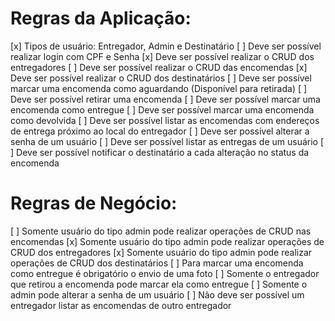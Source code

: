 # Regras da Aplicação:

[x] Tipos de usuário: Entregador, Admin e Destinatário
[ ] Deve ser possível realizar login com CPF e Senha
[x] Deve ser possível realizar o CRUD dos entregadores
[ ] Deve ser possível realizar o CRUD das encomendas
[x] Deve ser possível realizar o CRUD dos destinatários
[ ] Deve ser possível marcar uma encomenda como aguardando (Disponível para retirada)
[ ] Deve ser possível retirar uma encomenda
[ ] Deve ser possível marcar uma encomenda como entregue
[ ] Deve ser possível marcar uma encomenda como devolvida
[ ] Deve ser possível listar as encomendas com endereços de entrega próximo ao local do entregador
[ ] Deve ser possível alterar a senha de um usuário
[ ] Deve ser possível listar as entregas de um usuário
[ ] Deve ser possível notificar o destinatário a cada alteração no status da encomenda

# Regras de Negócio:

[ ] Somente usuário do tipo admin pode realizar operações de CRUD nas encomendas
[x] Somente usuário do tipo admin pode realizar operações de CRUD dos entregadores
[x] Somente usuário do tipo admin pode realizar operações de CRUD dos destinatários
[ ] Para marcar uma encomenda como entregue é obrigatório o envio de uma foto
[ ] Somente o entregador que retirou a encomenda pode marcar ela como entregue
[ ] Somente o admin pode alterar a senha de um usuário
[ ] Não deve ser possível um entregador listar as encomendas de outro entregador